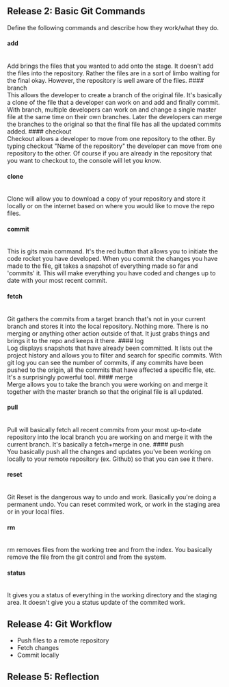 ## Release 2: Basic Git Commands
Define the following commands and describe how they work/what they do.  


#### add
<br>
Add brings the files that you wanted to add onto the stage. It doesn't add the files into the repository. Rather the files are in a sort of limbo waiting for the final okay. However, the repository is well aware of the files.
#### branch
<br>
This allows the developer to create a branch of the original file. It's basically a clone of the file that a developer can work on and add and finally commit. With branch, multiple developers can work on and change a single master file at the same time on their own branches. Later the developers can merge the branches to the original so that the final file has all the updated commits added. 
#### checkout
<br>
Checkout allows a developer to move from one repository to the other. By typing checkout "Name of the repository" the developer can move from one repository to the other. Of course if you are already in the repository that you want to checkout to, the console will let you know.

#### clone
<br>
Clone will allow you to download a copy of your repository and store it locally or on the internet based on where you would like to move the repo files.

#### commit
<br>
This is gits main command. It's the red button that allows you to initiate the code rocket you have developed. When you commit the changes you have made to the file, git takes a snapshot of everything made so far and 'commits' it. This will make everything you have coded and changes up to date with your most recent commit.

#### fetch
<br>
Git gathers the commits from a target branch that's not in your current branch and stores it into the local repository. Nothing more. There is no merging or anything other action outside of that. It just grabs things and brings it to the repo and keeps it there.
#### log
<br>
Log displays snapshots that have already been committed. It lists out the project history and allows you to filter and search for specific commits. With git log you can see the number of commits, if any commits have been pushed to the origin, all the commits that have affected a specific file, etc. It's a surprisingly powerful tool. 
#### merge
<br>
Merge allows you to take the branch you were working on and merge it together with the master branch so that the original file is all updated.

#### pull
<br>
Pull will basically fetch all recent commits from your most up-to-date repository into the local branch you are working on and merge it with the current branch. It's basically a fetch+merge in one. 
#### push
<br>
You basically push all the changes and updates you've been working on locally to your remote repository (ex. Github) so that you can see it there.

#### reset
<br>
Git Reset is the dangerous way to undo and work. Basically you're doing a permanent undo. You can reset commited work, or work in the staging area or in your local files.
 
#### rm
<br>
rm removes files from the working tree and from the index. You basically remove the file from the git control and from the system.

#### status
<br>
It gives you a status of everything in the working directory and the staging area. It doesn't give you a status update of the commited work.

## Release 4: Git Workflow

- Push files to a remote repository
- Fetch changes
- Commit locally

## Release 5: Reflection
